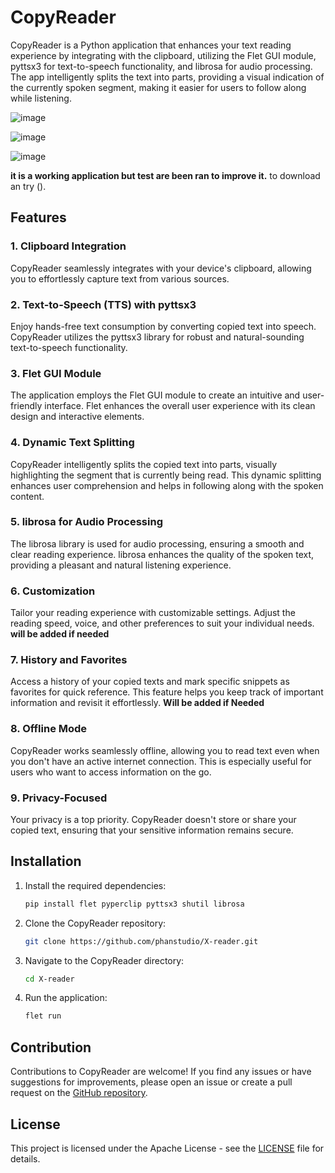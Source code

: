 # CopyReader

CopyReader is a Python application that enhances your text reading experience by integrating with the clipboard, utilizing the Flet GUI module, pyttsx3 for text-to-speech functionality, and librosa for audio processing. The app intelligently splits the text into parts, providing a visual indication of the currently spoken segment, making it easier for users to follow along while listening.

![image](https://github.com/phanstudio/X-reader/assets/85735876/eb259040-c9d1-49f7-b78c-29b6a5787319)

![image](https://github.com/phanstudio/X-reader/assets/85735876/ffa136df-0219-4a2d-aab2-c6f8a0b23ab1)

![image](https://github.com/phanstudio/X-reader/assets/85735876/a8116563-9ed9-4d7b-9af1-334d327286ec)


**it is a working application but test are been ran to improve it.**
to download an try ().

## Features

### 1. Clipboard Integration

CopyReader seamlessly integrates with your device's clipboard, allowing you to effortlessly capture text from various sources.

### 2. Text-to-Speech (TTS) with pyttsx3

Enjoy hands-free text consumption by converting copied text into speech. CopyReader utilizes the pyttsx3 library for robust and natural-sounding text-to-speech functionality.

### 3. Flet GUI Module

The application employs the Flet GUI module to create an intuitive and user-friendly interface. Flet enhances the overall user experience with its clean design and interactive elements.

### 4. Dynamic Text Splitting

CopyReader intelligently splits the copied text into parts, visually highlighting the segment that is currently being read. This dynamic splitting enhances user comprehension and helps in following along with the spoken content.

### 5. librosa for Audio Processing

The librosa library is used for audio processing, ensuring a smooth and clear reading experience. librosa enhances the quality of the spoken text, providing a pleasant and natural listening experience.

### 6. Customization

Tailor your reading experience with customizable settings. Adjust the reading speed, voice, and other preferences to suit your individual needs. **will be added if needed**

### 7. History and Favorites

Access a history of your copied texts and mark specific snippets as favorites for quick reference. This feature helps you keep track of important information and revisit it effortlessly. **Will be added if Needed**

### 8. Offline Mode

CopyReader works seamlessly offline, allowing you to read text even when you don't have an active internet connection. This is especially useful for users who want to access information on the go.

### 9. Privacy-Focused

Your privacy is a top priority. CopyReader doesn't store or share your copied text, ensuring that your sensitive information remains secure.

## Installation

1. Install the required dependencies:
   ```bash
   pip install flet pyperclip pyttsx3 shutil librosa
   ```

2. Clone the CopyReader repository:
   ```bash
   git clone https://github.com/phanstudio/X-reader.git
   ```

3. Navigate to the CopyReader directory:
   ```bash
   cd X-reader
   ```

4. Run the application:
   ```bash
   flet run
   ```

## Contribution

Contributions to CopyReader are welcome! If you find any issues or have suggestions for improvements, please open an issue or create a pull request on the [GitHub repository](https://github.com/phanstudio/X-reader).

## License

This project is licensed under the Apache License - see the [LICENSE](LICENSE) file for details.
